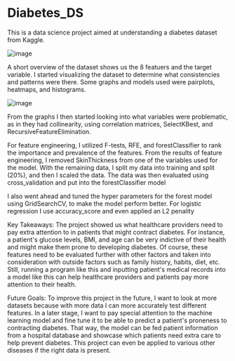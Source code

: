 # Diabetes_DS
This is a data science project aimed at understanding a diabetes dataset from Kaggle.

![image](https://github.com/user-attachments/assets/f4f65538-3151-482d-897e-726de65b40e0)

A short overview of the dataset shows us the 8 featuers and the target variable. 
I started visualizing the dataset to determine what consistencies and patterns were there. Some graphs and models used were pairplots, heatmaps, and histograms.

![image](https://github.com/user-attachments/assets/72abb6be-17df-4d53-9bb2-28ef68e09ef9)

From the graphs I then started looking into what variables were problematic, as in they had collinearity, using correlation matrices, SelectKBest, and RecursiveFeatureElimination.

For feature engineering, I utilized F-tests, RFE, and forestClassifier to rank the importance and prevalence of the features.
From the results of feature engineering, I removed SkinThickness from one of the variables used for the model. With the remaining data, I split my data into training and split (20%), and then I scaled the data.
The data was then evaluated using cross_validation and put into the forestClassifier model

I also went ahead and tuned the hyper parameters for the forest model using GridSearchCV, to make the model perform better. 
For logistic regression I use accuracy_score and even applied an L2 penality 

Key Takeaways:
The project showed us what healthcare providers need to pay extra attention to in patients that might contract diabetes. 
For instance, a patient's glucose levels, BMI, and age can be very indictive of their health and might make them prone to developing diabetes. Of course, these features need to be evaluated further with other factors and taken into consideration with outside factors such as family history, habits, diet, etc. Still, running a program like this and inputting patient's medical records into a model like this can help healthcare providers and patients pay more attention to their health. 

Future Goals:
To improve this project in the future, I want to look at more datasets because with more data I can more accurately test different features. In a later stage, I want to pay special attention to the machine learning model and fine tune it to be able to predict a patient's proneness to contracting diabetes. That way, the model can be fed patient information from a hospital database and showcase which patients need extra care to help prevent diabetes. This project can even be applied to various other diseases if the right data is present. 
